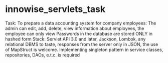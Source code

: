# innowise_servlets_task
Task:
To prepare a data accounting system for company employees:
    The admin can edit, add, delete, view information about employees, the employee can only view
    Passwords in the database are stored ONLY in hashed form
    Stack: Servlet API 3.0 and later, Jackson, Lombok, any relational DBMS to taste, responses from the server only in JSON, the use of MapStruct is welcome.
    Implementing singleton pattern in service classes, repositories, DAOs, e.t.c. is required
